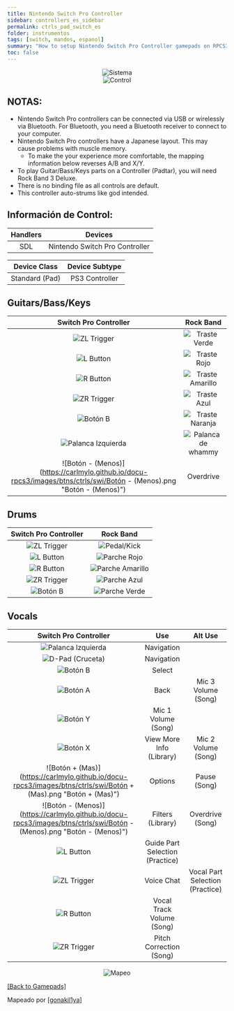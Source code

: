```yaml
---
title: Nintendo Switch Pro Controller
sidebar: controllers_es_sidebar
permalink: ctrls_pad_switch_es
folder: instrumentos
tags: [switch, mandos, espanol]
summary: "How to setup Nintendo Switch Pro Controller gamepads on RPCS3."
toc: false
---
```


<div align="center"> <img src="https://carlmylo.github.io/docu-rpcs3/images/instruments/plat/switch.png" alt="Sistema" title="Sistema"></div>

<div align="center"> <img src="https://carlmylo.github.io/docu-rpcs3/images/instruments/cont/swiprocontroller.png" alt="Control" title="Control"></div>

## NOTAS:

* Nintendo Switch Pro controllers can be connected via USB or wirelessly via Bluetooth. For Bluetooth, you need a Bluetooth receiver to connect to your computer.
* Nintendo Switch Pro controllers have a Japanese layout. This may cause problems with muscle memory.
	* To make the your experience more comfortable, the mapping information below reverses A/B and X/Y. 
* To play Guitar/Bass/Keys parts on a Controller (Padtar), you will need Rock Band 3 Deluxe.
* There is no binding file as all controls are default.
* This controller auto-strums like god intended.

## Información de Control:

| Handlers | Devices |
|:------------------:|:---------------------:|
| SDL | Nintendo Switch Pro Controller |

| Device Class | Device Subtype |
|:------------------:|:---------------------:|
| Standard (Pad) | PS3 Controller |

## Guitars/Bass/Keys

| **Switch Pro Controller** | **Rock Band** |
|:------------------:|:---------------------:|
| ![ZL Trigger](https://carlmylo.github.io/docu-rpcs3/images/btns/ctrls/swi/zl.png "ZL Trigger") | ![Traste Verde](https://carlmylo.github.io/docu-rpcs3/images/btns/gtrs/gf.png "Traste Verde") |
| ![L Button](https://carlmylo.github.io/docu-rpcs3/images/btns/ctrls/swi/l.png "L Button") | ![Traste Rojo](https://carlmylo.github.io/docu-rpcs3/images/btns/gtrs/rf.png "Traste Rojo") |
| ![R Button](https://carlmylo.github.io/docu-rpcs3/images/btns/ctrls/swi/r.png "R Button") | ![Traste Amarillo](https://carlmylo.github.io/docu-rpcs3/images/btns/gtrs/yf.png "Traste Amarillo") |
| ![ZR Trigger](https://carlmylo.github.io/docu-rpcs3/images/btns/ctrls/swi/zr.png "RL Trigger") | ![Traste Azul](https://carlmylo.github.io/docu-rpcs3/images/btns/gtrs/bf.png "Traste Azul") |
| ![Botón B](https://carlmylo.github.io/docu-rpcs3/images/btns/ctrls/swi/b.png "Botón B") | ![Traste Naranja](https://carlmylo.github.io/docu-rpcs3/images/btns/gtrs/of.png "Traste Naranja") |
| ![Palanca Izquierda](https://carlmylo.github.io/docu-rpcs3/images/btns/ctrls/swi/ls.png "Palanca Izquierda") | ![Palanca de whammy](https://carlmylo.github.io/docu-rpcs3/images/btns/gtrs/wb.png "Palanca de whammy") |
| ![Botón - (Menos)](https://carlmylo.github.io/docu-rpcs3/images/btns/ctrls/swi/Botón - (Menos).png "Botón - (Menos)") | Overdrive |

## Drums

| **Switch Pro Controller** | **Rock Band** |
|:------------------:|:---------------------:|
| ![ZL Trigger](https://carlmylo.github.io/docu-rpcs3/images/btns/ctrls/swi/zl.png "ZL Trigger") | ![Pedal/Kick](https://carlmylo.github.io/docu-rpcs3/images/btns/drms/rb/kp.png "Pedal/Kick") |
| ![L Button](https://carlmylo.github.io/docu-rpcs3/images/btns/ctrls/swi/l.png "L Button") | ![Parche Rojo](https://carlmylo.github.io/docu-rpcs3/images/btns/drms/rb/rp.png "Parche Rojo") |
| ![R Button](https://carlmylo.github.io/docu-rpcs3/images/btns/ctrls/swi/r.png "R Button") | ![Parche Amarillo](https://carlmylo.github.io/docu-rpcs3/images/btns/drms/rb/yp.png "Parche Amarillo") |
| ![ZR Trigger](https://carlmylo.github.io/docu-rpcs3/images/btns/ctrls/swi/zr.png "RL Trigger") | ![Parche Azul](https://carlmylo.github.io/docu-rpcs3/images/btns/drms/rb/bp.png "Parche Azul") |
| ![Botón B](https://carlmylo.github.io/docu-rpcs3/images/btns/ctrls/swi/b.png "Botón B") | ![Parche Verde](https://carlmylo.github.io/docu-rpcs3/images/btns/drms/rb/gp.png "Parche Verde") |

## Vocals

| **Switch Pro Controller** | **Use**                         | **Alt Use**         |
|:---------------------:|:-------------------------------:|:-------------------:|
| ![Palanca Izquierda](https://carlmylo.github.io/docu-rpcs3/images/btns/ctrls/swi/ls.png "Palanca Izquierda") | Navigation | |
| ![D-Pad (Cruceta)](https://carlmylo.github.io/docu-rpcs3/images/btns/ctrls/swi/dpad.png "D-Pad (Cruceta)") | Navigation | |
| ![Botón B](https://carlmylo.github.io/docu-rpcs3/images/btns/ctrls/swi/b.png "Botón B") | Select | |
| ![Botón A](https://carlmylo.github.io/docu-rpcs3/images/btns/ctrls/swi/a.png "Botón A") | Back | Mic 3 Volume (Song) |
| ![Botón Y](https://carlmylo.github.io/docu-rpcs3/images/btns/ctrls/swi/y.png "Botón Y") | Mic 1 Volume (Song) | |
| ![Botón X](https://carlmylo.github.io/docu-rpcs3/images/btns/ctrls/swi/x.png "Botón X") | View More Info (Library) | Mic 2 Volume (Song) |
| ![Botón + (Mas)](https://carlmylo.github.io/docu-rpcs3/images/btns/ctrls/swi/Botón + (Mas).png "Botón + (Mas)") | Options | Pause (Song) |
| ![Botón - (Menos)](https://carlmylo.github.io/docu-rpcs3/images/btns/ctrls/swi/Botón - (Menos).png "Botón - (Menos)") | Filters (Library) | Overdrive (Song) |
| ![L Button](https://carlmylo.github.io/docu-rpcs3/images/btns/ctrls/swi/l.png "L Button") | Guide Part Selection (Practice) | |
| ![ZL Trigger](https://carlmylo.github.io/docu-rpcs3/images/btns/ctrls/swi/zl.png "ZL Trigger") | Voice Chat | Vocal Part Selection (Practice) |
| ![R Button](https://carlmylo.github.io/docu-rpcs3/images/btns/ctrls/swi/r.png "R Button") | Vocal Track Volume (Song) | |
| ![ZR Trigger](https://carlmylo.github.io/docu-rpcs3/images/btns/ctrls/swi/zr.png "RL Trigger") | Pitch Correction (Song) | |

<div align="center"> <img src="https://carlmylo.github.io/docu-rpcs3/images/instruments/maps/padswipromapping.png" alt="Mapeo" title="Mapeo"></div>

[[Back to Gamepads]](https://carlmylo.github.io/docu-rpcs3/ctrls_pads)

Mapeado por [[gonakil1ya]](https://linktr.ee/Gonakil1ya)